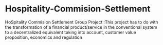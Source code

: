 # Hospitality-Commision-Settlement
HoSpitality Commision Settlement Group Project :This project has to do with the transformation of a financial product/service in the conventional system to a decentralized equivalent taking into account, customer value proposition, economics and regulation
